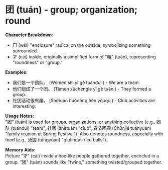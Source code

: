 # **团 (tuán) - group; organization; round**

**Character Breakdown**:  
- 囗 (wéi) "enclosure" radical on the outside, symbolizing something surrounded.  
- 才 (cái) inside, originally a simplified form of "糰" (tuán), representing "roundness" or "group."

**Examples**:  
- 我们是一个团队。 (Wǒmen shì yī gè tuánduì.) - We are a team.  
- 他们组成了一个团。 (Tāmen zǔchéngle yī gè tuán.) - They formed a group.  
- 社团活动很有趣。 (Shètuán huódòng hěn yǒuqù.) - Club activities are interesting.

**Usage Notes**:  
"团" (tuán) is used for groups, organizations, or anything collective (e.g., 团队 (tuánduì) "team", 社团 (shètuán) "club", 春节团圆 (Chūnjié tuányuán) "family reunion at Spring Festival"). Also denotes roundness, especially with food (e.g., 汤圆 (tāngyuán) "glutinous rice balls").

**Memory Aids**:  
Picture "才" (cái) inside a box-like people gathered together, encircled in a group. "团" (tuán) sounds like "twine," something twisted/grouped together.